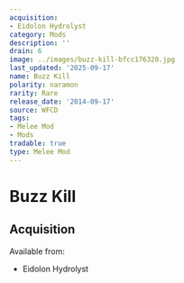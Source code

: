 ```yaml
---
acquisition:
- Eidolon Hydrolyst
category: Mods
description: ''
drain: 6
image: ../images/buzz-kill-bfcc176320.jpg
last_updated: '2025-09-17'
name: Buzz Kill
polarity: naramon
rarity: Rare
release_date: '2014-09-17'
source: WFCD
tags:
- Melee Mod
- Mods
tradable: true
type: Melee Mod
---
```


# Buzz Kill

## Acquisition

Available from:
- Eidolon Hydrolyst

